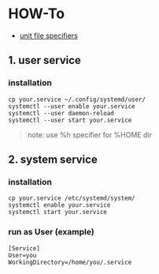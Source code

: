 # HOW-To

* [unit file specifiers](https://www.freedesktop.org/software/systemd/man/latest/systemd.unit.html#Specifiers)

## 1. user service

### installation
   ```
   cp your.service ~/.config/systemd/user/
   systemctl --user enable your.service
   systemctl --user daemon-reload
   systemctl --user start your.service
   ```

> note: use %h specifier for %HOME dir

## 2. system service

### installation
```
cp your.service /etc/systemd/system/
systemctl enable your.service
systemctl start your.service
```

### run as User (example)
```
[Service]
User=you
WorkingDirectory=/home/you/.service
```
